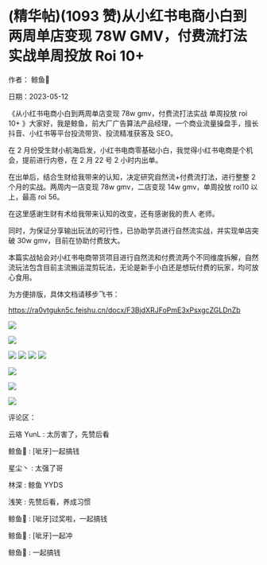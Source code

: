 
# (精华帖)(1093 赞)从小红书电商小白到两周单店变现 78W GMV，付费流打法实战单周投放 Roi 10+

 

 

作者：  鲸鱼🐳

日期：2023-05-12

《从小红书电商小白到两周单店变现 78w gmv，付费流打法实战  单周投放 roi 10+ 》大家好，我是鲸鱼，前大厂广告算法产品经理，一个商业流量操盘手，擅长抖音、小红书等平台投流带货、投流精准获客及 SEO。

在 2 月份受生财小航海启发，小红书电商零基础小白，我觉得小红书电商是个机会，提前进行内卷，在 2 月 22 号 2 小时内出单。

在出单后，结合生财给我带来的认知，决定研究自然流+付费流打法，进行整整 2 个月的实战。两周内一店变现 78w gmv，二店变现 14w gmv，单周投放 roi10 以上，最高 roi 56。

在这里感谢生财有术给我带来认知的改变，还有感谢我的贵人  老师。

同时，为保证分享输出玩法的可行性，已协助学员进行自然流实战，并实现单店突破 30w gmv，目前在协助付费放大。

本篇实战帖会对小红书电商带货项目进行自然流和付费流两个不同维度拆解，自然流玩法包含目前主流搬运混剪玩法，无论是新手小白还是想玩付费的玩家，均可放心食用。

为方便排版，具体文档请移步飞书：

https://ra0vtgukn5c.feishu.cn/docx/F3BjdXRJFoPmE3xPsxgcZGLDnZb

![](img/xinchulu_1835.png)

 

 

![](img/xinchulu_1840.png)

 

 

![](img/xinchulu_1845.png) ![](img/xinchulu_1846.png) ![](img/xinchulu_1847.png) ![](img/xinchulu_1848.png)

 

 

![](img/xinchulu_1853.png)

 

 

![](img/xinchulu_1858.png)

 

 

![](img/xinchulu_1863.png)

评论区：

云珞 YunL : 太厉害了，先赞后看

鲸鱼🐳 : [呲牙]一起搞钱

星尘丶 : 太强了哥

林深 : 鲸鱼 YYDS

浅笑 : 先赞后看，养成习惯

鲸鱼🐳 : [呲牙]过奖啦，一起搞钱

鲸鱼🐳 : [呲牙]一起冲

鲸鱼🐳 : 一起搞钱
